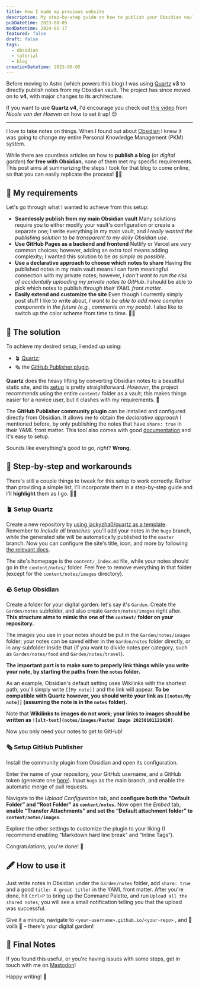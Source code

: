 ```yaml
---
title: How I made my previous website
description: My step-by-step guide on how to publish your Obsidian vault through Quartz v3.
pubDatetime: 2023-08-05
modDatetime: 2024-02-17
featured: false
draft: false
tags:
  - obsidian
  - tutorial
  - blog
creationDatetime: 2023-08-05
---
```

Before moving to Astro (which powers this blog) I was using [Quartz](https://quartz.jzhao.xyz/) **v3** to directly publish notes from my Obsidian vault. The project has since moved on to **v4**, with major changes to its architecture.

If you want to use **Quartz v4**, I'd encourage you check out [this video](https://www.youtube.com/watch?v=6s6DT1yN4dw&t=227s) from *Nicole van der Hoeven* on how to set it up! 😊

---

I love to take notes on things. When I found out about [Obsidian](https://obsdian.md) I knew it was going to change my entire Personal Knowledge Management (PKM) system.

While there are countless articles on how to **publish a blog** (or *digital garden*) **for free with Obsidian**, none of them met my specific requirements. This post aims at summarizing the steps I took for that blog to come online, so that you can easily replicate the process! 💪🏻

## 📝 My requirements

Let's go through what I wanted to achieve from this setup:
* **Seamlessly publish from my main Obsidian vault**
  Many solutions require you to either modify your vault's configuration or create a separate one; I write everything in my main vault, and *I really wanted the publishing solution to be transparent to my daily Obsidian use*.
* **Use GitHub Pages as a backend and frontend**
  Netlify or Vercel are very common choices; however, adding an extra tool means adding complexity; I wanted this solution to be *as simple as possible*.
* **Use a declarative approach to choose which notes to share**
  Having the published notes in my main vault means I can form meaningful connection with my private notes; however, *I don't want to run the risk of accidentally uploading my private notes to GitHub*. I should be able to pick which notes to publish *through their YAML front matter*.
* **Easily extend and customize the site**
  Even though I currently simply post stuff I like to write about, *I want to be able to add more complex components in the future (e.g., comments on my posts)*. I also like to switch up the color scheme from time to time. 🤷🏻

## 🎉 The solution

To achieve my desired setup, I ended up using:
* 🪴 [Quartz](https://quartz.jzhao.xyz/);
* 🗞️ the [GitHub Publisher plugin](https://github.com/ObsidianPublisher/obsidian-github-publisher).

**Quartz** does the heavy lifting by converting Obsidian notes to a beautiful static site, and its [setup](https://quartz.jzhao.xyz/notes/setup/) is pretty straightforward. *However*, the project recommends using the entire `content/` folder as a vault; this makes things easier for a novice user, but it clashes with my requirements. 💢

The **GitHub Publisher community plugin** can be installed and configured directly from Obsidian. It allows me to obtain the *declarative approach* I mentioned before, by only publishing the notes that have `share: true` in their YAML front matter. This tool also comes with good [documentation](https://obsidian-publisher.netlify.app/plugin/) and it's easy to setup.
  
Sounds like everything's good to go, *right*?
**Wrong.**

## 👣 Step-by-step and workarounds

There's still a couple things to tweak for this setup to work correctly. Rather than providing a simple list, I'll incorporate them in a step-by-step guide and I'll **highlight** them as I go. 👏🏻

### 🪴 Setup Quartz

Create a new repository by [using jackyzha0/quartz as a template](https://github.com/new?template_name=quartz&template_owner=jackyzha0). Remember to *Include all branches*: you'll add your notes in the `hugo` branch, while the generated site will be automatically published to the `master` branch. Now you can configure the site's title, icon, and more by following [the relevant docs](https://quartz.jzhao.xyz/notes/config).

The site's homepage is the `content/_index.md` file, while your notes should go in the `content/notes/` folder. Feel free to remove everything in that folder (except for the `content/notes/images` directory).

### 🪨 Setup Obsidian

Create a folder for your digital garden: let's say it's `Garden`. Create the `Garden/notes` subfolder, and also create `Garden/notes/images` right after. **This structure aims to mimic the one of the `content/` folder on your repository.**

The images you use in your notes should be put in the `Garden/notes/images` folder; your notes can be saved either in the `Garden/notes` folder directly, or in any subfolder inside that (if you want to divide notes per category, such as `Garden/notes/food` and `Garden/notes/travel`).

**The important part is to make sure to properly link things while you write your note, by starting the paths from the `notes` folder.**

As an example, Obsidian's default setting uses Wikilinks with the shortest path; you'll simply write `[[My note]]` and the link will appear. **To be compatible with Quartz however, you should write your link as `[[notes/My note]]` (assuming the note is in the `notes` folder).**

Note that **Wikilinks to images do not work; your links to images should be written as `![alt-text](notes/images/Pasted Image 20230101121020)`**.

Now you only need your notes to get to GitHub!

### 🗞️ Setup GitHub Publisher

Install the community plugin from Obsidian and open its configuration.

Enter the name of your repository, your GitHub username, and a GitHub token (generate one [here](https://github.com/settings/tokens/new?scopes=repo,workflow)). Input `hugo` as the main branch, and enable the automatic merge of pull requests.

Navigate to the *Upload Configuration* tab, and **configure both the “Default Folder” and “Root Folder” as `content/notes`.**  Now open the *Embed* tab, **enable “Transfer Attachments” and set the “Default attachment folder” to `content/notes/images`**.

Explore the other settings to customize the plugin to your liking (I recommend enabling “Markdown hard line break” and “Inline Tags”).

Congratulations, you're done! 🥳

## 🖋️ How to use it

Just write notes in Obsidian under the `Garden/notes` folder, add `share: true` and a good `title: A great title!` in the YAML front matter. After you're done, hit `Ctrl+P` to bring up the Command Palette, and run `Upload all the shared notes`; you will see a small notification telling you that the upload was successful.

Give it a minute, navigate to `<your-username>.github.io/<your-repo>` , and 💫 voilà 💫 – there's your digital garden!

## 🦆 Final Notes

If you found this useful, or you're having issues with some steps, get in touch with me on [Mastodon](https://mastodon.social/@lucabello)!

Happy writing! 🌈
